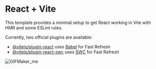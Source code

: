 # React + Vite

This template provides a minimal setup to get React working in Vite with HMR and some ESLint rules.

Currently, two official plugins are available:

- [@vitejs/plugin-react](https://github.com/vitejs/vite-plugin-react/blob/main/packages/plugin-react/README.md) uses [Babel](https://babeljs.io/) for Fast Refresh
- [@vitejs/plugin-react-swc](https://github.com/vitejs/vite-plugin-react-swc) uses [SWC](https://swc.rs/) for Fast Refresh

<div style="width: 100%;">
    <img src="https://github.com/fares-ahmedd/WorldWise-React-Router/assets/110955622/d16f9e3e-425c-4191-8834-fc04eb772a0b" alt="GIFMaker_me">
</div>

